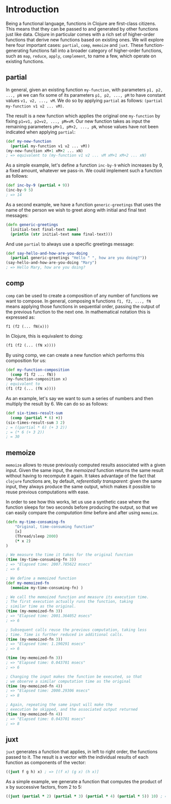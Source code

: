 # Introduction

Being a functional language, functions in Clojure are first-class citizens. This means that they can be passed to and generated by other functions just like data. Clojure in particular comes with a rich set of higher-order functions that derive new functions based on existing ones. We will explore here four important cases: `partial`, `comp`, `memoize` and `juxt`. These function-generating functions fall into a broader category of higher-order functions, such as `map`, `reduce`, `apply`, `complement`, to name a few, which operate on existing functions.

## partial

In general, given an existing function `my-function`, with parameters `p1, p2, ..., pN` we can fix some of its parameters `p1, p2, ..., pM` to have constant values `v1, v2, ..., vM`. We do so by applying `partial` as follows: `(partial my-function v1 v2 ... vM)`. 

The result is a new function which applies the original one `my-function` by fixing `p1=v1, p2=v2, ..., pM=vM`. Our new function takes as input the remaining parameters `pM+1, pM+2, ..., pN`, whose values have not been indicated when applying `partial`:

```clojure
(def my-new-function 
  (partial my-function v1 v2 ... vM))
(my-new-function xM+1 xM+2 ... xN)
; => equivalent to (my-function v1 v2 ... vM xM+1 xM+2 ... xN)
```

As a simple example, let's define a function `inc-by-9` which increases by 9, a fixed amount, whatever we pass-in. We could implement such a function as follows:

```clojure
(def inc-by-9 (partial + 9))
(inc-by-9 5)
; => 14
```

As a second example, we have a function `generic-greetings` that uses the name of the person we wish to greet along with initial and final text messages:

```clojure
(defn generic-greetings
  [initial-text final-text name]
  (println (str initial-text name final-text)))
```

And use `partial` to always use a specific greetings message:

```clojure
(def say-hello-and-how-are-you-doing 
  (partial generic-greetings "Hello " ", how are you doing?"))
(say-hello-and-how-are-you-doing "Mary")
; => Hello Mary, how are you doing?
```

## comp

`comp` can be used to create a composition of any number of functions we want to compose. In general, composing `N` functions `f1, f2, ..., fN` means applying those functions in sequential order, passing the output of the previous function to the next one. In mathematical notation this is expressed as:

```
f1 (f2 (... fN(x)))
```

In Clojure, this is equivalent to doing:
```clojure
(f1 (f2 (... (fN x))))
```

By using comp, we can create a new function which performs this composition for us:

```clojure
(def my-function-composition 
  (comp f1 f2 ... fN))
(my-function-composition x)
; equivalent to
(f1 (f2 (... (fN x))))
```

As an example, let's say we want to sum a series of numbers and then multiply the result by 6. We can do so as follows:


```clojure
(def six-times-result-sum 
  (comp (partial * 6) +))
(six-times-result-sum 3 2)
; = ((partial * 6) (+ 3 2))
; = (* 6 (+ 3 2))
; = 30
```

## memoize

`memoize` allows to reuse previously computed results associated with a given input. Given the same input, the *memoized* function returns the same result without having to recompute it again. It takes advantage of the fact that `clojure` functions are, by default, *referentially transparent*: given the same input, they always produce the same output, which makes it possible to reuse previous computations with ease. 

In order to see how this works, let us use a synthetic case where the function sleeps for two seconds before producing the output, so that we can easily compare the *computation time* before and after using `memoize`.

```clojure
(defn my-time-consuming-fn
    "Original, time-consuming function"
    [x]
    (Thread/sleep 2000)
    (* x 2)
)

; We measure the time it takes for the original function
(time (my-time-consuming-fn 3))
; => "Elapsed time: 2007.785622 msecs"
; => 6

; We define a memoized function
(def my-memoized-fn 
  (memoize my-time-consuming-fn) )

; We call the memoized function and measure its execution time. 
; The first execution actually runs the function, taking
; similar time as the original.
(time (my-memoized-fn 3))
; => "Elapsed time: 2001.364052 msecs"
; => 6

; Subsequent calls reuse the previous computation, taking less
; time. Time is further reduced in additional calls.
(time (my-memoized-fn 3))
; => "Elapsed time: 1.190291 msecs"
; => 6

(time (my-memoized-fn 3))
; => "Elapsed time: 0.043701 msecs"
; => 6

; Changing the input makes the function be executed, so that
; we observe a similar computation time as the original 
(time (my-memoized-fn 4))
; => "Elapsed time: 2000.29306 msecs"
; => 8

; Again, repeating the same input will make the 
; execution be skipped, and the associated output returned
(time (my-memoized-fn 4))
; => "Elapsed time: 0.043701 msecs"
; => 8
```

## juxt

`juxt` generates a function that applies, in left to right order, the functions passed to it. The result is a vector with the individual results of each function as components of the vector: 

```clojure
((juxt f g h) x) ; => [(f x) (g x) (h x)]
```

As a simple example, we generate a function that computes the product of x by successive factors, from 2 to 5:
```clojure
((juxt (partial * 2) (partial * 3) (partial * 4) (partial * 5)) 10) ; => [20 30 40 50]
```